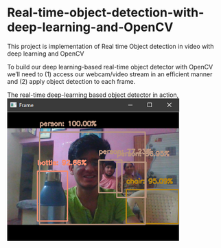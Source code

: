 # Real-time-object-detection-with-deep-learning-and-OpenCV
This project is implementation of Real time Object detection in video with deep learning and OpenCV

To build our deep learning-based real-time object detector with OpenCV we’ll need to 
(1) access our webcam/video stream in an efficient manner and 
(2) apply object detection to each frame.

The real-time deep-learning based object detector in action,
![Screenshot](demo.png)




